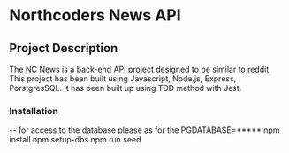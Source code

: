 # Northcoders News API

## Project Description
The NC News is a back-end API project designed to be similar to reddit. This project has been built using Javascript, Node.js, Express, PorstgresSQL. It has been built up using TDD method with Jest.

### Installation
-- for access to the database please as for the PGDATABASE=*****
npm install
npm setup-dbs
npm run seed
